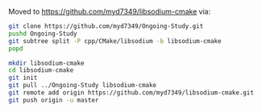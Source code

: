 Moved to https://github.com/myd7349/libsodium-cmake via:

```bash
git clone https://github.com/myd7349/Ongoing-Study.git
pushd Ongoing-Study
git subtree split -P cpp/CMake/libsodium -b libsodium-cmake
popd

mkdir libsodium-cmake
cd libsodium-cmake
git init
git pull ../Ongoing-Study libsodium-cmake
git remote add origin https://github.com/myd7349/libsodium-cmake.git
git push origin -u master
```
